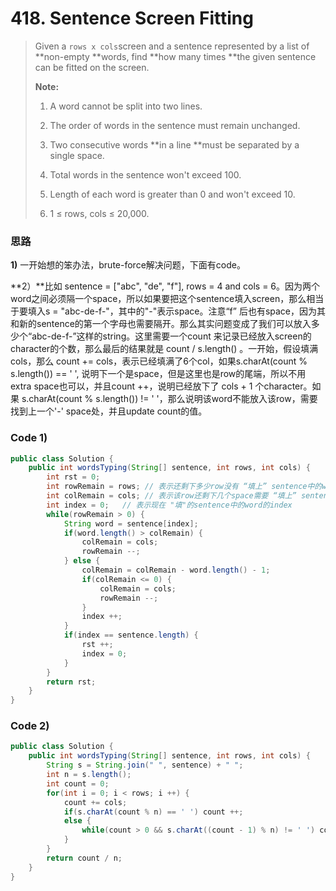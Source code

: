 # 418. Sentence Screen Fitting

> Given a `rows x cols`screen and a sentence represented by a list of **non-empty **words, find **how many times **the given sentence can be fitted on the screen.
>
> **Note:**
>
> 1. A word cannot be split into two lines.
> 2. The order of words in the sentence must remain unchanged.
> 3. Two consecutive words **in a line **must be separated by a single space.
>
> 4. Total words in the sentence won't exceed 100.
>
> 5. Length of each word is greater than 0 and won't exceed 10.
>
> 6. 1 ≤ rows, cols ≤ 20,000.

### 思路

**1\)**  一开始想的笨办法，brute-force解决问题，下面有code。

**2）**比如 sentence = \["abc", "de", "f"\], rows = 4 and cols = 6。因为两个word之间必须隔一个space，所以如果要把这个sentence填入screen，那么相当于要填入s = "abc-de-f-"，其中的"-"表示space。注意“f” 后也有space，因为其和新的sentence的第一个字母也需要隔开。那么其实问题变成了我们可以放入多少个“abc-de-f-”这样的string。这里需要一个count 来记录已经放入screen的character的个数，那么最后的结果就是 count / s.length\(\) 。一开始，假设填满cols，那么 count += cols，表示已经填满了6个col，如果s.charAt\(count % s.length\(\)\) == ' ', 说明下一个是space，但是这里也是row的尾端，所以不用extra space也可以，并且count ++，说明已经放下了 cols + 1 个character。如果 s.charAt\(count % s.length\(\)\) != ' '，那么说明该word不能放入该row，需要找到上一个'-' space处，并且update count的值。

### Code 1\)

```java
public class Solution {
    public int wordsTyping(String[] sentence, int rows, int cols) {
        int rst = 0;
        int rowRemain = rows; // 表示还剩下多少row没有 “填上” sentence中的word
        int colRemain = cols; // 表示该row还剩下几个space需要 “填上” sentence中的word
        int index = 0;   // 表示现在 "填"的sentence中的word的index
        while(rowRemain > 0) {
            String word = sentence[index];
            if(word.length() > colRemain) {
                colRemain = cols;
                rowRemain --;
            } else {
                colRemain = colRemain - word.length() - 1;
                if(colRemain <= 0) {
                    colRemain = cols;
                    rowRemain --;
                }
                index ++;
            }
            if(index == sentence.length) {
                rst ++;
                index = 0;
            }
        }
        return rst;
    }
}
```

### Code 2\)

```java
public class Solution {
    public int wordsTyping(String[] sentence, int rows, int cols) {
        String s = String.join(" ", sentence) + " ";
        int n = s.length();
        int count = 0;
        for(int i = 0; i < rows; i ++) {
            count += cols;
            if(s.charAt(count % n) == ' ') count ++;
            else {
                while(count > 0 && s.charAt((count - 1) % n) != ' ') count --;
            }
        }
        return count / n;
    }
}
```



